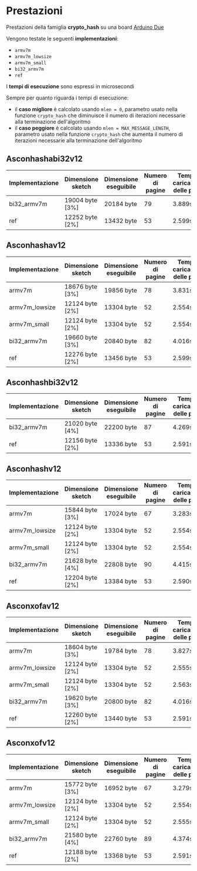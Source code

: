 # Prestazioni

Prestazioni della famiglia **crypto_hash** su una board [Arduino Due](https://docs.arduino.cc/hardware/due)

Vengono testate le seguenti **implementazioni**:
* `armv7m`
* `armv7m_lowsize`
* `armv7m_small`
* `bi32_armv7m`
* `ref`

I **tempi di esecuzione** sono espressi in microsecondi

Sempre per quanto riguarda i tempi di esecuzione:
* il **caso migliore** è calcolato usando `mlen = 0`, parametro usato nella funzione `crypto_hash` che diminuisce il numero di iterazioni necessarie alla terminazione dell'algoritmo
* il **caso peggiore** è calcolato usando `mlen = MAX_MESSAGE_LENGTH`, parametro usato nella funzione `crypto_hash`  che aumenta il numero di iterazioni necessarie alla terminazione dell'algoritmo

## Asconhashabi32v12

| Implementazione | Dimensione sketch | Dimensione eseguibile | Numero di pagine | Tempo di caricamento delle pagine | Tempo di esecuzione (migliore) | Tempo di esecuzione (peggiore) |
| --------------- | ----------------- | --------------------- | ---------------- | --------------------------------- | ------------------------------ | ------------------------------ |
| bi32_armv7m     | 19004 byte [3%]   | 20184 byte            | 79               | 3.889s                            | 51                             | 1309                           |
| ref             | 12252 byte [2%]   | 13432 byte            | 53               | 2.599s                            | 513                            | 11723                          |

## Asconhashav12

| Implementazione | Dimensione sketch | Dimensione eseguibile | Numero di pagine | Tempo di caricamento delle pagine | Tempo di esecuzione (migliore) | Tempo di esecuzione (peggiore) |
| --------------- | ----------------- | --------------------- | ---------------- | --------------------------------- | ------------------------------ | ------------------------------ |
| armv7m          | 18676 byte [3%]   | 19856 byte            | 78               | 3.831s                            | 69                             | 1883                           |
| armv7m_lowsize  | 12124 byte [2%]   | 13304 byte            | 52               | 2.554s                            | 56                             | 1561                           |
| armv7m_small    | 12124 byte [2%]   | 13304 byte            | 52               | 2.554s                            | 56                             | 1560                           |
| bi32_armv7m     | 19660 byte [3%]   | 20840 byte            | 82               | 4.016s                            | 56                             | 1494                           |
| ref             | 12276 byte [2%]   | 13456 byte            | 53               | 2.599s                            | 244                            | 5692                           |

## Asconhashbi32v12

| Implementazione | Dimensione sketch | Dimensione eseguibile | Numero di pagine | Tempo di caricamento delle pagine | Tempo di esecuzione (migliore) | Tempo di esecuzione (peggiore) |
| --------------- | ----------------- | --------------------- | ---------------- | --------------------------------- | ------------------------------ | ------------------------------ |
| bi32_armv7m     | 21020 byte [4%]   | 22200 byte            | 87               | 4.269s                            | 66                             | 1897                           |
| ref             | 12156 byte [2%]   | 13336 byte            | 53               | 2.591s                            | 638                            | 17145                          |

## Asconhashv12

| Implementazione | Dimensione sketch | Dimensione eseguibile | Numero di pagine | Tempo di caricamento delle pagine | Tempo di esecuzione (migliore) | Tempo di esecuzione (peggiore) |
| --------------- | ----------------- | --------------------- | ---------------- | --------------------------------- | ------------------------------ | ------------------------------ |
| armv7m          | 15844 byte [3%]   | 17024 byte            | 67               | 3.283s                            | 85                             | 2615                           |
| armv7m_lowsize  | 12124 byte [2%]   | 13304 byte            | 52               | 2.554s                            | 71                             | 2207                           |
| armv7m_small    | 12124 byte [2%]   | 13304 byte            | 52               | 2.554s                            | 71                             | 2207                           |
| bi32_armv7m     | 21628 byte [4%]   | 22808 byte            | 90               | 4.415s                            | 71                             | 2028                           |
| ref             | 12204 byte [2%]   | 13384 byte            | 53               | 2.590s                            | 300                            | 8148                           |

## Asconxofav12

| Implementazione | Dimensione sketch | Dimensione eseguibile | Numero di pagine | Tempo di caricamento delle pagine | Tempo di esecuzione (migliore) | Tempo di esecuzione (peggiore) |
| --------------- | ----------------- | --------------------- | ---------------- | --------------------------------- | ------------------------------ | ------------------------------ |
| armv7m          | 18604 byte [3%]   | 19784 byte            | 78               | 3.827s                            | 66                             | 1878                           |
| armv7m_lowsize  | 12124 byte [2%]   | 13304 byte            | 52               | 2.555s                            | 55                             | 1527                           |
| armv7m_small    | 12124 byte [2%]   | 13304 byte            | 52               | 2.563s                            | 55                             | 1528                           |
| bi32_armv7m     | 19620 byte [3%]   | 20800 byte            | 82               | 4.016s                            | 54                             | 1457                           |
| ref             | 12260 byte [2%]   | 13440 byte            | 53               | 2.591s                            | 244                            | 5724                           |

## Asconxofv12

| Implementazione | Dimensione sketch | Dimensione eseguibile | Numero di pagine | Tempo di caricamento delle pagine | Tempo di esecuzione (migliore) | Tempo di esecuzione (peggiore) |
| --------------- | ----------------- | --------------------- | ---------------- | --------------------------------- | ------------------------------ | ------------------------------ |
| armv7m          | 15772 byte [3%]   | 16952 byte            | 67               | 3.279s                            | 83                             | 2603                           |
| armv7m_lowsize  | 12124 byte [2%]   | 13304 byte            | 52               | 2.554s                            | 70                             | 2161                           |
| armv7m_small    | 12124 byte [2%]   | 13304 byte            | 52               | 2.555s                            | 69                             | 2161                           |
| bi32_armv7m     | 21580 byte [4%]   | 22760 byte            | 89               | 4.374s                            | 69                             | 1970                           |
| ref             | 12188 byte [2%]   | 13368 byte            | 53               | 2.591s                            | 300                            | 8199                           |
